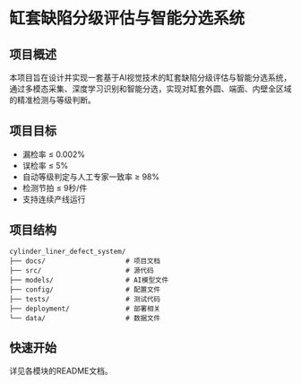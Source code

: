 # 缸套缺陷分级评估与智能分选系统

## 项目概述
本项目旨在设计并实现一套基于AI视觉技术的缸套缺陷分级评估与智能分选系统，通过多模态采集、深度学习识别和智能分选，实现对缸套外圆、端面、内壁全区域的精准检测与等级判断。

## 项目目标
- 漏检率 ≤ 0.002%
- 误检率 ≤ 5%
- 自动等级判定与人工专家一致率 ≥ 98%
- 检测节拍 ≤ 9秒/件
- 支持连续产线运行

## 项目结构
```
cylinder_liner_defect_system/
├── docs/                    # 项目文档
├── src/                     # 源代码
├── models/                  # AI模型文件
├── config/                  # 配置文件
├── tests/                   # 测试代码
├── deployment/              # 部署相关
└── data/                    # 数据文件
```

## 快速开始
详见各模块的README文档。

